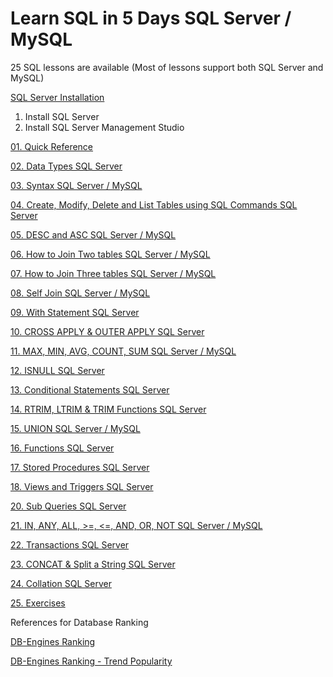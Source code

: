 # Learn SQL in 5 Days SQL Server / MySQL
25 SQL lessons are available (Most of lessons support both SQL Server and MySQL)

[SQL Server Installation](https://docs.google.com/document/d/1-_PmGIuXJ4eL3l-wNVHr_SqO1ykoqqxYg2solaAxtdY/edit#heading=h.csp110b2igo3)
1. Install SQL Server
2. Install SQL Server Management Studio

[01. Quick Reference](https://github.com/lindulamaratunga/Learn-SQL/blob/main/Lesson%2001.%20Quick%20Reference.pdf)

[02. Data Types SQL Server](https://github.com/lindulamaratunga/Learn-SQL/blob/main/Lesson%2002.%20Data%20Types.pdf)

[03. Syntax SQL Server / MySQL](https://github.com/lindulamaratunga/Learn-SQL/blob/main/Lesson%2003.%20Syntax.pdf)

[04. Create, Modify, Delete and List Tables using SQL Commands SQL Server](https://github.com/lindulamaratunga/Learn-SQL/blob/main/Lesson%2004.%20Create%2C%20Modify%2C%20Delete%20%26%20List%20Tables.pdf)

[05. DESC and ASC SQL Server / MySQL](https://github.com/lindulamaratunga/Learn-SQL/blob/main/Lesson%2005.%20DESC%20%26%20ASC.pdf)

[06. How to Join Two tables SQL Server / MySQL](https://github.com/lindulamaratunga/Learn-SQL/blob/main/Lesson%2006.%20How%20to%20Join%20two%20tables.pdf)

[07. How to Join Three tables SQL Server / MySQL](https://github.com/lindulamaratunga/Learn-SQL/blob/main/Lesson%2007.%20How%20to%20Join%20three%20tables.pdf)

[08. Self Join SQL Server / MySQL](https://github.com/lindulamaratunga/Learn-SQL/blob/main/Lesson%2008.%20Self%20Join.pdf)

[09. With Statement SQL Server](https://github.com/lindulamaratunga/Learn-SQL/blob/main/Lesson%2009.%20With%20Statement.pdf)

[10. CROSS APPLY & OUTER APPLY SQL Server](https://github.com/lindulamaratunga/Learn-SQL/blob/main/Lesson%2010.%20CROSS%20APPLY%20%26%20OUTER%20APPLY.pdf)

[11. MAX, MIN, AVG, COUNT, SUM SQL Server / MySQL](https://github.com/lindulamaratunga/Learn-SQL/blob/main/Lesson%2011.%20MAX%2C%20MIN%2C%20AVG%2C%20COUNT%2C%20SUM.pdf)

[12. ISNULL SQL Server](https://github.com/lindulamaratunga/Learn-SQL/blob/main/Lesson%2012.%20ISNULL.pdf)

[13. Conditional Statements SQL Server](https://github.com/lindulamaratunga/Learn-SQL/blob/main/Lesson%2013.%20Conditional%20Statements.pdf)

[14. RTRIM, LTRIM & TRIM Functions SQL Server](https://github.com/lindulamaratunga/Learn-SQL/blob/main/Lesson%2014.%20RTRIM%2C%20LTRIM%20%26%20TRIM%20Functions.pdf)

[15. UNION SQL Server / MySQL](https://github.com/lindulamaratunga/Learn-SQL/blob/main/Lesson%2015.%20UNION.pdf)

[16. Functions SQL Server](https://github.com/lindulamaratunga/Learn-SQL/blob/main/Lesson%2016.%20Functions.pdf)

[17. Stored Procedures SQL Server](https://github.com/lindulamaratunga/Learn-SQL/blob/main/Lesson%2017.%20Stored%20Procedures.pdf)

[18. Views and Triggers SQL Server](https://github.com/lindulamaratunga/Learn-SQL/blob/main/Lesson%2018.%20Views%20and%20Triggers.pdf)

[20. Sub Queries SQL Server](https://github.com/lindulamaratunga/Learn-SQL/blob/main/Lesson%2020.%20Sub%20Queries.pdf)

[21. IN, ANY, ALL, >=, <=, AND, OR, NOT SQL Server / MySQL](https://github.com/lindulamaratunga/Learn-SQL/blob/main/Lesson%2021.%20IN%2C%20ANY%2C%20ALL%2C%20AND%2C%20OR%2C%20NOT.pdf)

[22. Transactions SQL Server](https://github.com/lindulamaratunga/Learn-SQL/blob/main/Lesson%2022.%20Transactions.pdf)

[23. CONCAT & Split a String SQL Server](https://github.com/lindulamaratunga/Learn-SQL/blob/main/Lesson%2023%20CONCAT%20%26%20Split%20a%20String.pdf)

[24. Collation SQL Server](https://github.com/lindulamaratunga/Learn-SQL/blob/main/Lesson%2024.%20Collation.pdf)

[25. Exercises](https://github.com/lindulamaratunga/Learn-SQL/blob/main/Lesson%2025.%20Exercises.pdf)

References for Database Ranking

[DB-Engines Ranking](https://db-engines.com/en/ranking)

[DB-Engines Ranking - Trend Popularity](https://db-engines.com/en/ranking_trend)

